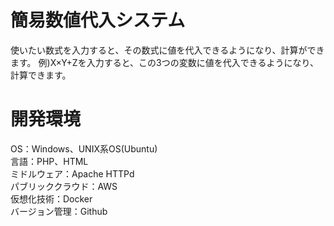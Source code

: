 # 簡易数値代入システム
使いたい数式を入力すると、その数式に値を代入できるようになり、計算ができます。
例)X×Y+Zを入力すると、この3つの変数に値を代入できるようになり、計算できます。
# 開発環境
OS：Windows、UNIX系OS(Ubuntu)<br>
言語：PHP、HTML<br>
ミドルウェア：Apache HTTPd<br>
パブリッククラウド：AWS<br>
仮想化技術：Docker<br>
バージョン管理：Github<br>
